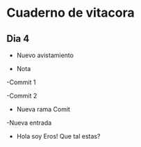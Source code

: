 # Cuaderno de vitacora

## Dia 4
- Nuevo avistamiento

- Nota

-Commit 1

-Commit 2

- Nueva rama Comit

-Nueva entrada

- Hola soy Eros! Que tal estas?
